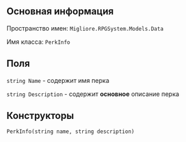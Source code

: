 ## Основная информация

Пространство имен: `Migliore.RPGSystem.Models.Data`

Имя класса: `PerkInfo`



## Поля 

`string Name` - содержит имя перка

`string Description` - содержит **основное** описание перка



## Конструкторы

`PerkInfo(string name, string description)`
